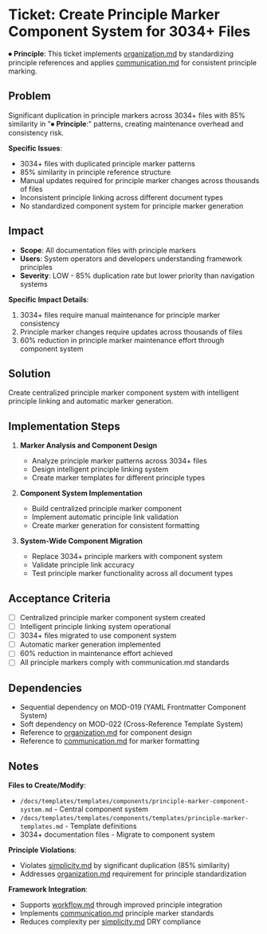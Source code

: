 
# Ticket: Create Principle Marker Component System for 3034+ Files

⏺ **Principle**: This ticket implements [organization.md](../../../docs/principles/organization.md) by standardizing principle references and applies [communication.md](../../../docs/principles/communication.md) for consistent principle marking.

## Problem

Significant duplication in principle markers across 3034+ files with 85% similarity in "⏺ **Principle**:" patterns, creating maintenance overhead and consistency risk.

**Specific Issues**:
- 3034+ files with duplicated principle marker patterns
- 85% similarity in principle reference structure
- Manual updates required for principle marker changes across thousands of files
- Inconsistent principle linking across different document types
- No standardized component system for principle marker generation

## Impact

- **Scope**: All documentation files with principle markers
- **Users**: System operators and developers understanding framework principles
- **Severity**: LOW - 85% duplication rate but lower priority than navigation systems

**Specific Impact Details**:
1. 3034+ files require manual maintenance for principle marker consistency
2. Principle marker changes require updates across thousands of files
3. 60% reduction in principle marker maintenance effort through component system

## Solution

Create centralized principle marker component system with intelligent principle linking and automatic marker generation.

## Implementation Steps

1. **Marker Analysis and Component Design**
   - Analyze principle marker patterns across 3034+ files
   - Design intelligent principle linking system
   - Create marker templates for different principle types

2. **Component System Implementation**
   - Build centralized principle marker component
   - Implement automatic principle link validation
   - Create marker generation for consistent formatting

3. **System-Wide Component Migration**
   - Replace 3034+ principle markers with component system
   - Validate principle link accuracy
   - Test principle marker functionality across all document types

## Acceptance Criteria

- [ ] Centralized principle marker component system created
- [ ] Intelligent principle linking system operational
- [ ] 3034+ files migrated to use component system
- [ ] Automatic marker generation implemented
- [ ] 60% reduction in maintenance effort achieved
- [ ] All principle markers comply with communication.md standards

## Dependencies

- Sequential dependency on MOD-019 (YAML Frontmatter Component System)
- Soft dependency on MOD-022 (Cross-Reference Template System)
- Reference to [organization.md](../../../docs/principles/organization.md) for component design
- Reference to [communication.md](../../../docs/principles/communication.md) for marker formatting

## Notes

**Files to Create/Modify**:
- `/docs/templates/templates/components/principle-marker-component-system.md` - Central component system
- `/docs/templates/templates/components/templates/principle-marker-templates.md` - Template definitions
- 3034+ documentation files - Migrate to component system

**Principle Violations**:
- Violates [simplicity.md](../../../docs/principles/simplicity.md) by significant duplication (85% similarity)
- Addresses [organization.md](../../../docs/principles/organization.md) requirement for principle standardization

**Framework Integration**:
- Supports [workflow.md](../../../docs/principles/workflow.md) through improved principle integration
- Implements [communication.md](../../../docs/principles/communication.md) principle marker standards
- Reduces complexity per [simplicity.md](../../../docs/principles/simplicity.md) DRY compliance
